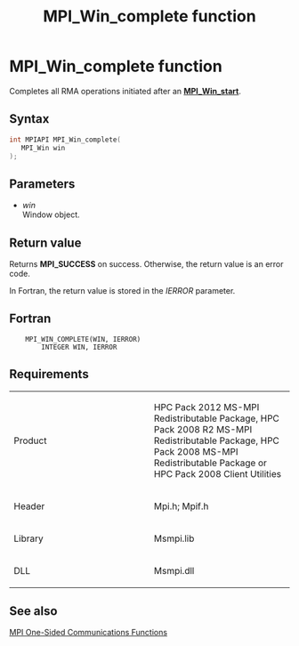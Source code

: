 ﻿---
title: MPI_Win_complete function
TOCTitle: MPI_Win_complete function
ms:assetid: b3d531e7-a108-4613-b3ad-7a1ada88bdbd
ms:mtpsurl: https://msdn.microsoft.com/en-us/library/Dn520594(v=VS.85)
ms:contentKeyID: 59361065
ms.date: 03/28/2018
mtps_version: v=VS.85
f1_keywords:
- MPI_WIN_COMPLETE
- mpif/MPI_Win_complete
- mpi/MPI_WIN_COMPLETE
dev_langs:
- C++
- C
---

# MPI\_Win\_complete function

Completes all RMA operations initiated after an [**MPI\_Win\_start**](mpi-win-start-function.md).

## Syntax

``` c++
int MPIAPI MPI_Win_complete(
   MPI_Win win
);
```

## Parameters

  - *win*  
    Window object.

## Return value

Returns **MPI\_SUCCESS** on success. Otherwise, the return value is an error code.

In Fortran, the return value is stored in the *IERROR* parameter.

## Fortran

``` FORTRAN
    MPI_WIN_COMPLETE(WIN, IERROR)
        INTEGER WIN, IERROR
```

## Requirements

<table>
<colgroup>
<col style="width: 50%" />
<col style="width: 50%" />
</colgroup>
<tbody>
<tr class="odd">
<td><p>Product</p></td>
<td><p>HPC Pack 2012 MS-MPI Redistributable Package, HPC Pack 2008 R2 MS-MPI Redistributable Package, HPC Pack 2008 MS-MPI Redistributable Package or HPC Pack 2008 Client Utilities</p></td>
</tr>
<tr class="even">
<td><p>Header</p></td>
<td>Mpi.h;
Mpif.h</td>
</tr>
<tr class="odd">
<td><p>Library</p></td>
<td>Msmpi.lib</td>
</tr>
<tr class="even">
<td><p>DLL</p></td>
<td>Msmpi.dll</td>
</tr>
</tbody>
</table>


## See also

[MPI One-Sided Communications Functions](mpi-one-sided-communications-functions.md)

